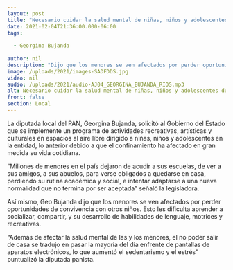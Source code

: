 ```yaml
---
layout: post
title: "Necesario cuidar la salud mental de niñas, niños y adolescentes durante pandemia -  Bujanda"
date: 2021-02-04T21:36:00.000-06:00
tags:
  
  - Georgina Bujanda
  
author: nil
description: "Dijo que los menores se ven afectados por perder oportunidades de convivencia con otros niños"
image: /uploads/2021/images-SADFDDS.jpg
video: nil
audio: /uploads/2021/audio-AJ04_GEORGINA_BUJANDA_RIOS.mp3
alt: Necesario cuidar la salud mental de niñas, niños y adolescentes durante pandemia -  Bujanda
front: false
section: Local
---
```


La diputada local del PAN, Georgina Bujanda, solicitó al Gobierno del Estado que se implemente un programa de actividades recreativas, artísticas y culturales en espacios al aire libre dirigido a niñas, niños y adolescentes en la entidad, lo anterior debido a que el confinamiento ha afectado en gran medida su vida cotidiana. 

“Millones de menores en el país dejaron de acudir a sus escuelas, de ver a sus amigos, a sus abuelos, para verse obligados a quedarse en casa, perdiendo su rutina académica y social, e intentar adaptarse a una nueva normalidad que no termina por ser aceptada” señaló la legisladora. 

Así mismo, Geo Bujanda dijo que los menores se ven afectados por perder oportunidades de convivencia con otros niños. Esto les dificulta aprender a socializar, compartir, y su desarrollo de habilidades de lenguaje, motrices y recreativas.

“Además de afectar la salud mental de las y los menores, el no poder salir de casa se tradujo en pasar la mayoría del día enfrente de pantallas de aparatos electrónicos, lo que aumentó el sedentarismo y el estrés” puntualizó la diputada panista.